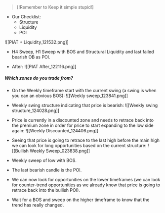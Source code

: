 
> [!Remember to Keep it simple stupid!]


- Our Checklist:
	- Structure
	- Liquidity
	- POI


![[PIAT + Liquidity_121532.png]]
- H4 Sweep, H1 Sweep with BOS and Structural Liquidity and last failed bearish OB as POI.

- After:
![[PIAT After_122116.png]]


##### Which zones do you trade from?

- On the Weekly timeframe start with the current swing (a swing is when you can an obvious BOS):
![[Weekly sweep_123841.png]]

- Weekly swing structure indicating that price is bearish:
![[Weekly swing structure_124028.png]]

- Price is currently in a discounted zone and needs to retrace back into the premium zone in order for price to start expanding to the low side again:
![[Weekly Discounted_124406.png]]

- Seeing that price is going to retrace to the last high before the main high we can look for long opportunities based on the current structure:
![[Bullish Weekly Sweep_023838.png]]
- Weekly sweep of low with BOS.
- The last bearish candle is the POI.
- We can now look for opportunities on the lower timeframes (we can look for counter-trend opportunities as we already know that price is going to retrace back into the bullish POI).
- Wait for a BOS and sweep on the higher timeframe to know that the trend has really changed.

